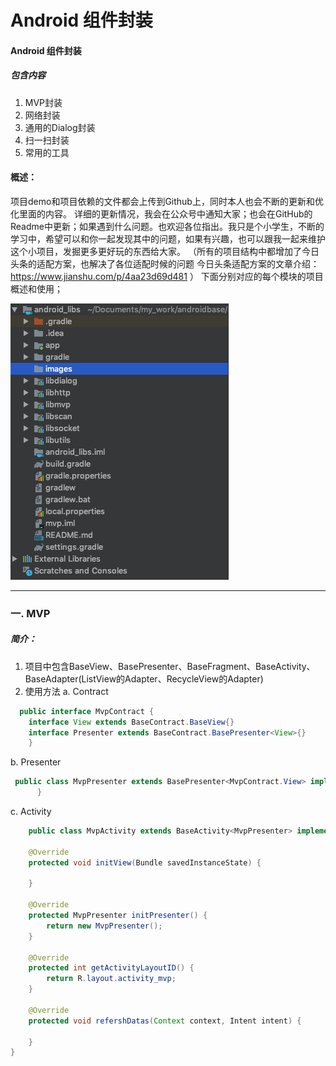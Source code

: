 # Android 组件封装

#### Android 组件封装
##### 包含内容
1. MVP封装
2. 网络封装
3. 通用的Dialog封装
4. 扫一扫封装
5. 常用的工具

#### 概述：
项目demo和项目依赖的文件都会上传到Github上，同时本人也会不断的更新和优化里面的内容。
详细的更新情况，我会在公众号中通知大家；也会在GitHub的Readme中更新；如果遇到什么问题。也欢迎各位指出。我只是个小学生，不断的学习中，希望可以和你一起发现其中的问题，如果有兴趣，也可以跟我一起来维护这个小项目，发掘更多更好玩的东西给大家。
（所有的项目结构中都增加了今日头条的适配方案，也解决了各位适配时候的问题 今日头条适配方案的文章介绍：https://www.jianshu.com/p/4aa23d69d481 ）
下面分别对应的每个模块的项目概述和使用；

![项目目录结构](https://github.com/softwareboy92/android_libs/blob/master/images/directory.png)

* * *
### 一. MVP 
##### 简介：
1. 项目中包含BaseView、BasePresenter、BaseFragment、BaseActivity、BaseAdapter(ListView的Adapter、RecycleView的Adapter)
2. 使用方法
a. Contract
``` java
  public interface MvpContract {
    interface View extends BaseContract.BaseView{}
    interface Presenter extends BaseContract.BasePresenter<View>{}
    }
```
b. Presenter
``` java
 public class MvpPresenter extends BasePresenter<MvpContract.View> implements MvpContract.Presenter{
      }
```
c. Activity
``` java
    public class MvpActivity extends BaseActivity<MvpPresenter> implements MvpContract.View {

    @Override
    protected void initView(Bundle savedInstanceState) {

    }

    @Override
    protected MvpPresenter initPresenter() {
        return new MvpPresenter();
    }

    @Override
    protected int getActivityLayoutID() {
        return R.layout.activity_mvp;
    }

    @Override
    protected void refershDatas(Context context, Intent intent) {

    }
}
```
  